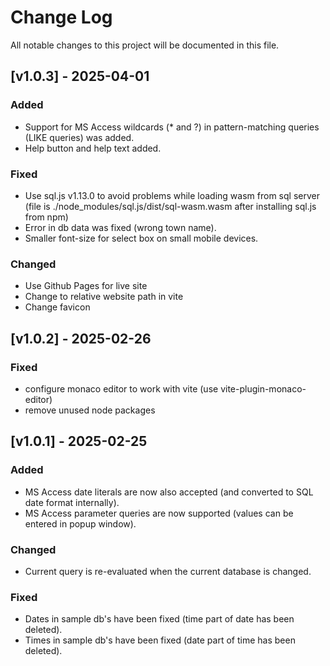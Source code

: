 # Change Log

All notable changes to this project will be documented in this file.

## [v1.0.3] - 2025-04-01

### Added

- Support for MS Access wildcards (\* and ?) in pattern-matching queries (LIKE queries) was added.
- Help button and help text added.

### Fixed

- Use sql.js v1.13.0 to avoid problems while loading wasm from sql server
  (file is ./node_modules/sql.js/dist/sql-wasm.wasm after installing sql.js from npm)
- Error in db data was fixed (wrong town name).
- Smaller font-size for select box on small mobile devices.

### Changed

- Use Github Pages for live site
- Change to relative website path in vite
- Change favicon

## [v1.0.2] - 2025-02-26

### Fixed

- configure monaco editor to work with vite (use vite-plugin-monaco-editor)
- remove unused node packages

## [v1.0.1] - 2025-02-25

### Added

- MS Access date literals are now also accepted (and converted to SQL date format internally).
- MS Access parameter queries are now supported (values can be entered in popup window).

### Changed

- Current query is re-evaluated when the current database is changed.

### Fixed

- Dates in sample db's have been fixed (time part of date has been deleted).
- Times in sample db's have been fixed (date part of time has been deleted).
